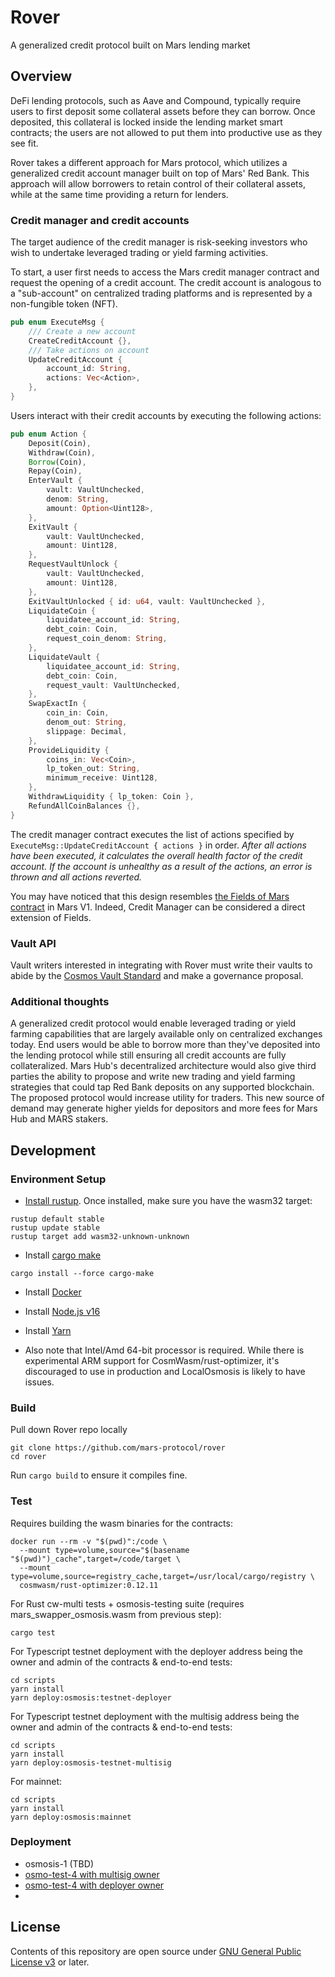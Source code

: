 # Rover
A generalized credit protocol built on Mars lending market

## Overview

DeFi lending protocols, such as Aave and Compound, typically require users to first deposit some collateral assets before they can borrow. Once deposited, this collateral is locked inside the lending market smart contracts; the users are not allowed to put them into productive use as they see fit.

Rover takes a different approach for Mars protocol, which utilizes a generalized credit account manager built on top of Mars' Red Bank. This approach will allow borrowers to retain control of their collateral assets, while at the same time providing a return for lenders.

### Credit manager and credit accounts


The target audience of the credit manager is risk-seeking investors who wish to undertake leveraged trading or yield farming activities.

To start, a user first needs to access the Mars credit manager contract and request the opening of a credit account. The credit account is analogous to a "sub-account" on centralized trading platforms and is represented by a non-fungible token (NFT).

```rust
pub enum ExecuteMsg {
    /// Create a new account
    CreateCreditAccount {},
    /// Take actions on account
    UpdateCreditAccount {
        account_id: String,
        actions: Vec<Action>,
    },
}
```

Users interact with their credit accounts by executing the following actions:

```rust
pub enum Action {
    Deposit(Coin),
    Withdraw(Coin),
    Borrow(Coin),
    Repay(Coin),
    EnterVault {
        vault: VaultUnchecked,
        denom: String,
        amount: Option<Uint128>,
    },
    ExitVault {
        vault: VaultUnchecked,
        amount: Uint128,
    },
    RequestVaultUnlock {
        vault: VaultUnchecked,
        amount: Uint128,
    },
    ExitVaultUnlocked { id: u64, vault: VaultUnchecked },
    LiquidateCoin {
        liquidatee_account_id: String,
        debt_coin: Coin,
        request_coin_denom: String,
    },
    LiquidateVault {
        liquidatee_account_id: String,
        debt_coin: Coin,
        request_vault: VaultUnchecked,
    },
    SwapExactIn {
        coin_in: Coin,
        denom_out: String,
        slippage: Decimal,
    },
    ProvideLiquidity {
        coins_in: Vec<Coin>,
        lp_token_out: String,
        minimum_receive: Uint128,
    },
    WithdrawLiquidity { lp_token: Coin },
    RefundAllCoinBalances {},
}
```

The credit manager contract executes the list of actions specified by `ExecuteMsg::UpdateCreditAccount { actions }` in order. *After all actions have been executed, it calculates the overall health factor of the credit account. If the account is unhealthy as a result of the actions, an error is thrown and all actions reverted.*

You may have noticed that this design resembles [the Fields of Mars contract](https://github.com/mars-protocol/fields-of-mars/blob/v1.0.0/packages/fields-of-mars/src/martian_field.rs#L264-L318) in Mars V1. Indeed, Credit Manager can be considered a direct extension of Fields.

### Vault API

Vault writers interested in integrating with Rover must write their vaults
to abide by the [Cosmos Vault Standard](https://github.com/apollodao/cosmos-vault-standard) and
make a governance proposal.

### Additional thoughts

A generalized credit protocol would enable leveraged trading or yield farming capabilities that are largely available only on centralized exchanges today. End users would be able to borrow more than they've deposited into the lending protocol while still ensuring all credit accounts are fully collateralized. Mars Hub's decentralized architecture would also give third parties the ability to propose and write new trading and yield farming strategies that could tap Red Bank deposits on any supported blockchain. The proposed protocol would increase utility for traders. This new source of demand may generate higher yields for depositors and more fees for Mars Hub and MARS stakers.

## Development

### Environment Setup

- [Install rustup](https://rustup.rs/). Once installed, make sure you have the wasm32 target:
```shell
rustup default stable
rustup update stable
rustup target add wasm32-unknown-unknown
```

- Install [cargo make](https://github.com/sagiegurari/cargo-make)

```shell
cargo install --force cargo-make
```

- Install [Docker](https://docs.docker.com/get-docker/)

- Install [Node.js v16](https://github.com/nvm-sh/nvm)

- Install [Yarn](https://classic.yarnpkg.com/lang/en/docs/install/#mac-stable)

- Also note that Intel/Amd 64-bit processor is required. While there is experimental ARM support for CosmWasm/rust-optimizer, it's discouraged to use in production and LocalOsmosis is likely to have issues.

### Build

Pull down Rover repo locally
```shell
git clone https://github.com/mars-protocol/rover
cd rover
```

Run `cargo build` to ensure it compiles fine.


### Test

Requires building the wasm binaries for the contracts:
```shell
docker run --rm -v "$(pwd)":/code \
  --mount type=volume,source="$(basename "$(pwd)")_cache",target=/code/target \
  --mount type=volume,source=registry_cache,target=/usr/local/cargo/registry \
  cosmwasm/rust-optimizer:0.12.11
```

For Rust cw-multi tests + osmosis-testing suite (requires mars_swapper_osmosis.wasm from previous step):
```shell
cargo test
```

For Typescript testnet deployment with the deployer address being the owner and admin of the contracts & end-to-end tests:
```shell
cd scripts
yarn install
yarn deploy:osmosis:testnet-deployer
```

For Typescript testnet deployment with the multisig address being the owner and admin of the contracts & end-to-end tests:
```shell
cd scripts
yarn install
yarn deploy:osmosis-testnet-multisig
```

For mainnet:
```shell
cd scripts
yarn install
yarn deploy:osmosis:mainnet
```

### Deployment

- osmosis-1 (TBD)
- [osmo-test-4 with multisig owner](./scripts/deploy/addresses/osmo-test-4-testnet-multisig.json)
- [osmo-test-4 with deployer owner](./scripts/deploy/addresses/osmo-test-4-testnet-deployer-owner.json)
- 
## License

Contents of this repository are open source under [GNU General Public License v3](./LICENSE) or later.
